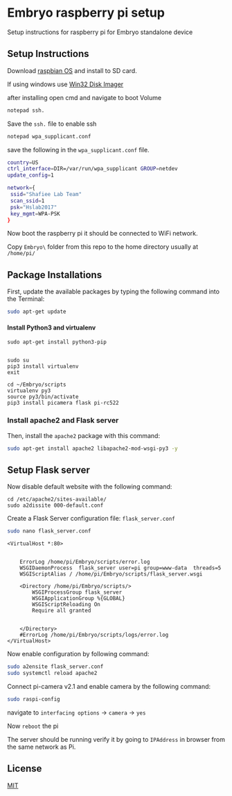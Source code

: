 # Embryo raspberry pi setup

Setup instructions for raspberry pi for Embryo standalone device

## Setup Instructions

Download [raspbian OS](https://www.raspberrypi.org/downloads/raspbian/) and install to SD card.

If using windows use [Win32 Disk Imager](https://sourceforge.net/projects/win32diskimager/)

after installing open cmd and navigate to boot Volume

```bash
notepad ssh.
```
Save the `ssh.` file to enable ssh

```bash
notepad wpa_supplicant.conf
```
save the following in the `wpa_supplicant.conf` file.

```bash
country=US
ctrl_interface=DIR=/var/run/wpa_supplicant GROUP=netdev
update_config=1

network={
 ssid="Shafiee Lab Team"
 scan_ssid=1
 psk="Hslab2017"
 key_mgmt=WPA-PSK
}

```

Now boot the raspberry pi it should be connected to WiFi network.


Copy `Embryo\` folder from this repo to the home directory usually at `/home/pi/`


## Package Installations

First, update the available packages by typing the following command into the Terminal:

```bash
sudo apt-get update
```

#### Install Python3 and virtualenv
```
sudo apt-get install python3-pip


sudo su
pip3 install virtualenv 
exit

cd ~/Embryo/scripts
virtualenv py3
source py3/bin/activate
pip3 install picamera flask pi-rc522 
```





### Install apache2 and Flask server



Then, install the `apache2` package with this command:

```bash 
sudo apt-get install apache2 libapache2-mod-wsgi-py3 -y
```

## Setup Flask server



Now disable default website with the following command:

```
cd /etc/apache2/sites-available/
sudo a2dissite 000-default.conf 
```

Create a Flask Server configuration file: `flask_server.conf`
```bash
sudo nano flask_server.conf
```
```
<VirtualHost *:80>


    ErrorLog /home/pi/Embryo/scripts/error.log
    WSGIDaemonProcess  flask_server user=pi group=www-data  threads=5
    WSGIScriptAlias / /home/pi/Embryo/scripts/flask_server.wsgi

    <Directory /home/pi/Embryo/scripts/>
        WSGIProcessGroup flask_server
        WSGIApplicationGroup %{GLOBAL}
        WSGIScriptReloading On
        Require all granted


    </Directory>
    #ErrorLog /home/pi/Embryo/scripts/logs/error.log
</VirtualHost>
```
Now enable configuration by following command:
```bash
sudo a2ensite flask_server.conf
sudo systemctl reload apache2
```

Connect pi-camera v2.1 and enable camera  by the following command:
```bash
sudo raspi-config
```
navigate to `interfacing options` -> `camera` -> `yes`

Now `reboot` the pi

The server should be running verify it by going to `IPAddress` in browser from the same network as Pi.

## License
[MIT](https://choosealicense.com/licenses/mit/)
